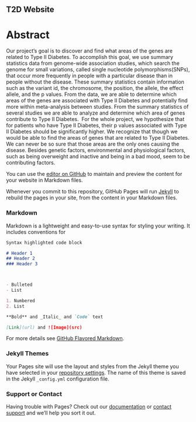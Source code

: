 ## T2D Website


# Abstract 
Our project’s goal is to discover and find what areas of the genes are related to Type II Diabetes. To accomplish this goal, we use summary statistics data from genome-wide association studies, which search the genome for small variations, called single nucleotide polymorphisms(SNPs), that occur more frequently in people with a particular disease than in people without the disease.  These summary statistics contain information such as the variant id, the chromosome, the position, the allele, the effect allele, and the p values. From the data, we are able to determine which areas of the genes are associated with Type II Diabetes and potentially find more within meta-analysis between studies. From the summary statistics of several studies we are able to analyze and determine which area of genes contribute to Type II Diabetes.  For the whole project, we hypothesize that for patients who have Type II Diabetes, their p values associated with Type II Diabetes should be significantly higher. We recognize that though we would be able to find the areas of genes that are related to Type II Diabetes. We can never be so sure that those areas are the only ones causing the disease. Besides genetic factors, environmental and physiological factors, such as being overweight and inactive and being in a bad mood, seem to be contributing factors.






You can use the [editor on GitHub](https://github.com/ktn104/T2DWebsite/edit/master/index.md) to maintain and preview the content for your website in Markdown files.

Whenever you commit to this repository, GitHub Pages will run [Jekyll](https://jekyllrb.com/) to rebuild the pages in your site, from the content in your Markdown files.

### Markdown

Markdown is a lightweight and easy-to-use syntax for styling your writing. It includes conventions for

```markdown
Syntax highlighted code block

# Header 1
## Header 2
### Header 3



- Bulleted
- List

1. Numbered
2. List

**Bold** and _Italic_ and `Code` text

[Link](url) and ![Image](src)
```

For more details see [GitHub Flavored Markdown](https://guides.github.com/features/mastering-markdown/).

### Jekyll Themes

Your Pages site will use the layout and styles from the Jekyll theme you have selected in your [repository settings](https://github.com/ktn104/T2DWebsite/settings). The name of this theme is saved in the Jekyll `_config.yml` configuration file.

### Support or Contact

Having trouble with Pages? Check out our [documentation](https://help.github.com/categories/github-pages-basics/) or [contact support](https://github.com/contact) and we’ll help you sort it out.
